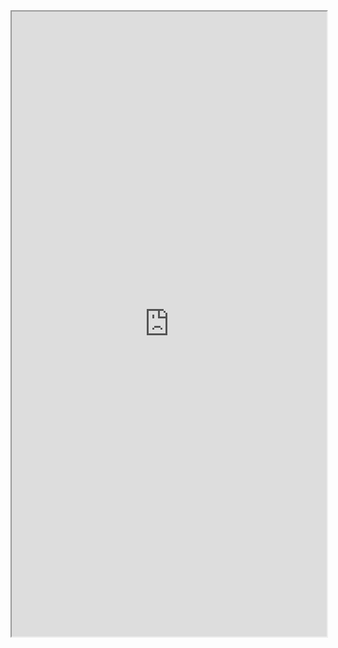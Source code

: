<iframe 
src="https://coda.io/embed/jD38E5fJk_/#Full-Active-Inference-Ontology_tuuOJ_Ew/r18&view=full&viewMode=embedplay&hideSections=true" 
width=900 
height=1000 
style="max-width: 100%;" 
allow="fullscreen">
</iframe>